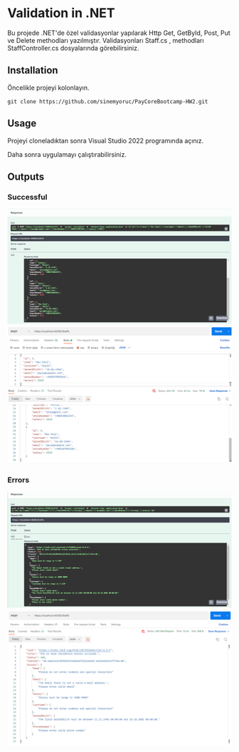 # Validation in .NET
Bu projede .NET'de özel validasyonlar yapılarak Http Get, GetById, Post, Put ve Delete methodları yazılmıştır.
Validasyonları Staff.cs , methodları StaffController.cs dosyalarında görebilirsiniz.

## Installation
Öncelikle projeyi kolonlayın.

```
git clone https://github.com/sinemyoruc/PayCoreBootcamp-HW2.git
```

## Usage
Projeyi cloneladıktan sonra Visual Studio 2022 programında açınız.

Daha sonra uygulamayı çalıştırabilirsiniz.


## Outputs

### Successful
![Swagger](SinemYoruc-Odev2/Screenshots/swagger-successfull.png)
![Postman](SinemYoruc-Odev2/Screenshots/postman-successfull.png)

### Errors
![Swagger](SinemYoruc-Odev2/Screenshots/swagger-errors.png)
![Postman](SinemYoruc-Odev2/Screenshots/postman-errors.png)
